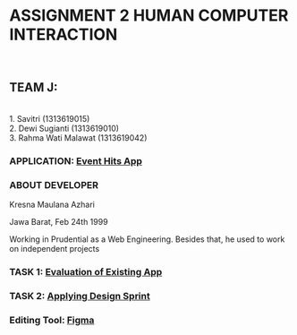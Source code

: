 <h1>ASSIGNMENT 2 HUMAN COMPUTER INTERACTION</h1><br>

<h2>TEAM J:</h2><br>
1. Savitri (1313619015)<br>
2. Dewi Sugianti (1313619010)<br>
3. Rahma Wati Malawat (1313619042)<br>

<h3>APPLICATION: <a href = "https://play.google.com/store/apps/details?id=id.eventhits.android.users"> Event Hits App</a></h3>

<h3>ABOUT DEVELOPER</h3>
<p>Kresna Maulana Azhari<br>
<p>Jawa Barat, Feb 24th 1999<br>
<p>Working in Prudential as a Web Engineering. Besides that, he used to work on independent projects<br>




<h3>TASK 1: <a href = "https://github.com/dewsgnt/HCI/tree/hw2/TASK%201"> Evaluation of Existing App </a></h3>

<h3>TASK 2: <a href = "https://github.com/dewsgnt/HCI/tree/hw2/TASK%202"> Applying Design Sprint </a> </h3>


<h3>Editing Tool: <a href= "https://www.figma.com/"> Figma</a></h3>

